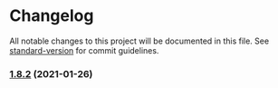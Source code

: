 # Changelog

All notable changes to this project will be documented in this file. See [standard-version](https://github.com/conventional-changelog/standard-version) for commit guidelines.

### [1.8.2](https://github.com/praghus/tiled-platformer-lib/compare/v0.1.2...v1.8.2) (2021-01-26)
